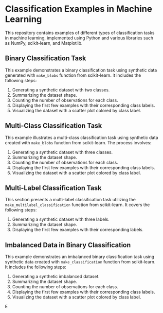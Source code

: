 # Classification Examples in Machine Learning

This repository contains examples of different types of classification tasks in machine learning, implemented using Python and various libraries such as NumPy, scikit-learn, and Matplotlib.

## Binary Classification Task

This example demonstrates a binary classification task using synthetic data generated with `make_blobs` function from scikit-learn. It includes the following steps:

1. Generating a synthetic dataset with two classes.
2. Summarizing the dataset shape.
3. Counting the number of observations for each class.
4. Displaying the first few examples with their corresponding class labels.
5. Visualizing the dataset with a scatter plot colored by class label.

## Multi-Class Classification Task

This example illustrates a multi-class classification task using synthetic data created with `make_blobs` function from scikit-learn. The process involves:

1. Generating a synthetic dataset with three classes.
2. Summarizing the dataset shape.
3. Counting the number of observations for each class.
4. Displaying the first few examples with their corresponding class labels.
5. Visualizing the dataset with a scatter plot colored by class label.

## Multi-Label Classification Task

This section presents a multi-label classification task utilizing the `make_multilabel_classification` function from scikit-learn. It covers the following steps:

1. Generating a synthetic dataset with three labels.
2. Summarizing the dataset shape.
3. Displaying the first few examples with their corresponding labels.

## Imbalanced Data in Binary Classification

This example demonstrates an imbalanced binary classification task using synthetic data created with `make_classification` function from scikit-learn. It includes the following steps:

1. Generating a synthetic imbalanced dataset.
2. Summarizing the dataset shape.
3. Counting the number of observations for each class.
4. Displaying the first few examples with their corresponding class labels.
5. Visualizing the dataset with a scatter plot colored by class label.

E
